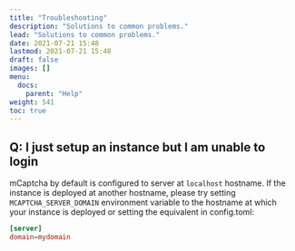 ```yaml
---
title: "Troubleshooting"
description: "Solutions to common problems."
lead: "Solutions to common problems."
date: 2021-07-21 15:48
lastmod: 2021-07-21 15:48
draft: false
images: []
menu:
  docs:
    parent: "Help"
weight: 541
toc: true
---
```


## Q: I just setup an instance but I am unable to login

mCaptcha by default is configured to server at `localhost` hostname. If
the instance is deployed at another hostname, please try setting
`MCAPTCHA_SERVER_DOMAIN` environment variable to the hostname at which
your instance is deployed or setting the equivalent in config.toml:

```toml
[server]
domain=mydomain
```
